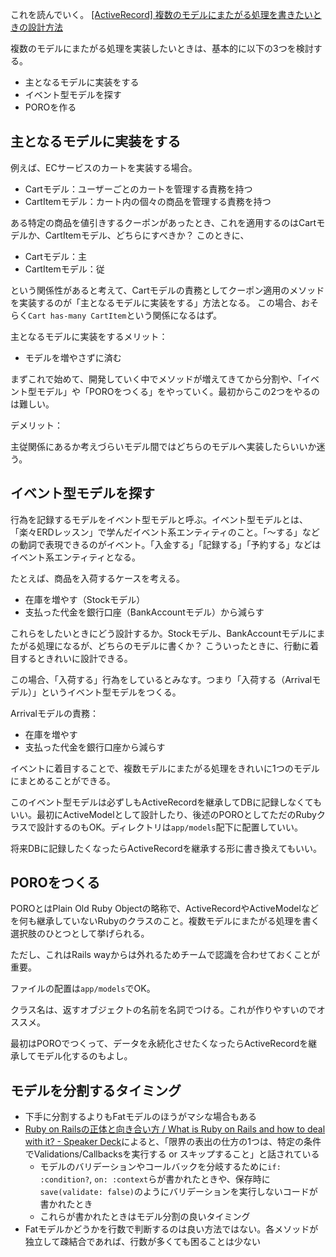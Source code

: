 これを読んでいく。
[\[ActiveRecord\] 複数のモデルにまたがる処理を書きたいときの設計方法](https://zenn.dev/igaiga/books/rails-practice-note/viewer/ar_processing_across_multiple_models)

複数のモデルにまたがる処理を実装したいときは、基本的に以下の3つを検討する。

- 主となるモデルに実装をする
- イベント型モデルを探す
- POROを作る

## 主となるモデルに実装をする

例えば、ECサービスのカートを実装する場合。

- Cartモデル：ユーザーごとのカートを管理する責務を持つ
- CartItemモデル：カート内の個々の商品を管理する責務を持つ

ある特定の商品を値引きするクーポンがあったとき、これを適用するのはCartモデルか、CartItemモデル、どちらにすべきか？
このときに、

- Cartモデル：主
- CartItemモデル：従

という関係性があると考えて、Cartモデルの責務としてクーポン適用のメソッドを実装するのが「主となるモデルに実装をする」方法となる。
この場合、おそらく`Cart has-many CartItem`という関係になるはず。

主となるモデルに実装をするメリット：

- モデルを増やさずに済む

まずこれで始めて、開発していく中でメソッドが増えてきてから分割や、「イベント型モデル」や「POROをつくる」をやっていく。最初からこの2つをやるのは難しい。

デメリット：

主従関係にあるか考えづらいモデル間ではどちらのモデルへ実装したらいいか迷う。

## イベント型モデルを探す

行為を記録するモデルをイベント型モデルと呼ぶ。イベント型モデルとは、「楽々ERDレッスン」で学んだイベント系エンティティのこと。「〜する」などの動詞で表現できるのがイベント。「入金する」「記録する」「予約する」などはイベント系エンティティとなる。

たとえば、商品を入荷するケースを考える。

- 在庫を増やす（Stockモデル）
- 支払った代金を銀行口座（BankAccountモデル）から減らす

これらをしたいときにどう設計するか。Stockモデル、BankAccountモデルにまたがる処理になるが、どちらのモデルに書くか？
こういったときに、行動に着目するときれいに設計できる。

この場合、「入荷する」行為をしているとみなす。つまり「入荷する（Arrivalモデル）」というイベント型モデルをつくる。

Arrivalモデルの責務：

- 在庫を増やす
- 支払った代金を銀行口座から減らす

イベントに着目することで、複数モデルにまたがる処理をきれいに1つのモデルにまとめることができる。

このイベント型モデルは必ずしもActiveRecordを継承してDBに記録しなくてもいい。最初にActiveModelとして設計したり、後述のPOROとしてただのRubyクラスで設計するのもOK。ディレクトリは`app/models`配下に配置していい。

将来DBに記録したくなったらActiveRecordを継承する形に書き換えてもいい。

## POROをつくる

POROとはPlain Old Ruby Objectの略称で、ActiveRecordやActiveModelなどを何も継承していないRubyのクラスのこと。複数モデルにまたがる処理を書く選択肢のひとつとして挙げられる。

ただし、これはRails wayからは外れるためチームで認識を合わせておくことが重要。

ファイルの配置は`app/models`でOK。

クラス名は、返すオブジェクトの名前を名詞でつける。これが作りやすいのでオススメ。

最初はPOROでつくって、データを永続化させたくなったらActiveRecordを継承してモデル化するのもよし。

## モデルを分割するタイミング

- 下手に分割するよりもFatモデルのほうがマシな場合もある
- [Ruby on Railsの正体と向き合い方 / What is Ruby on Rails and how to deal with it? \- Speaker Deck](https://speakerdeck.com/yasaichi/what-is-ruby-on-rails-and-how-to-deal-with-it)によると、「限界の表出の仕方の1つは、特定の条件でValidations/Callbacksを実行する or スキップすること」と話されている
  - モデルのバリデーションやコールバックを分岐するために`if: :condition?`, `on: :context`らが書かれたときや、保存時に`save(validate: false)`のようにバリデーションを実行しないコードが書かれたとき
  - これらが書かれたときはモデル分割の良いタイミング
- Fatモデルかどうかを行数で判断するのは良い方法ではない。各メソッドが独立して疎結合であれば、行数が多くても困ることは少ない


